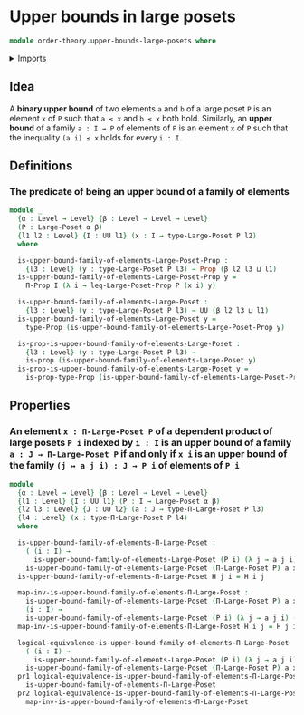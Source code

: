 # Upper bounds in large posets

```agda
module order-theory.upper-bounds-large-posets where
```

<details><summary>Imports</summary>

```agda
open import foundation.dependent-pair-types
open import foundation.logical-equivalences
open import foundation.propositions
open import foundation.universe-levels

open import order-theory.dependent-products-large-posets
open import order-theory.large-posets
```

</details>

## Idea

A **binary upper bound** of two elements `a` and `b` of a large poset `P` is an
element `x` of `P` such that `a ≤ x` and `b ≤ x` both hold. Similarly, an
**upper bound** of a family `a : I → P` of elements of `P` is an element `x` of
`P` such that the inequality `(a i) ≤ x` holds for every `i : I`.

## Definitions

### The predicate of being an upper bound of a family of elements

```agda
module _
  {α : Level → Level} {β : Level → Level → Level}
  (P : Large-Poset α β)
  {l1 l2 : Level} {I : UU l1} (x : I → type-Large-Poset P l2)
  where

  is-upper-bound-family-of-elements-Large-Poset-Prop :
    {l3 : Level} (y : type-Large-Poset P l3) → Prop (β l2 l3 ⊔ l1)
  is-upper-bound-family-of-elements-Large-Poset-Prop y =
    Π-Prop I (λ i → leq-Large-Poset-Prop P (x i) y)

  is-upper-bound-family-of-elements-Large-Poset :
    {l3 : Level} (y : type-Large-Poset P l3) → UU (β l2 l3 ⊔ l1)
  is-upper-bound-family-of-elements-Large-Poset y =
    type-Prop (is-upper-bound-family-of-elements-Large-Poset-Prop y)

  is-prop-is-upper-bound-family-of-elements-Large-Poset :
    {l3 : Level} (y : type-Large-Poset P l3) →
    is-prop (is-upper-bound-family-of-elements-Large-Poset y)
  is-prop-is-upper-bound-family-of-elements-Large-Poset y =
    is-prop-type-Prop (is-upper-bound-family-of-elements-Large-Poset-Prop y)
```

## Properties

### An element `x : Π-Large-Poset P` of a dependent product of large posets `P i` indexed by `i : I` is an upper bound of a family `a : J → Π-Large-Poset P` if and only if `x i` is an upper bound of the family `(j ↦ a j i) : J → P i` of elements of `P i`

```agda
module _
  {α : Level → Level} {β : Level → Level → Level}
  {l1 : Level} {I : UU l1} (P : I → Large-Poset α β)
  {l2 l3 : Level} {J : UU l2} (a : J → type-Π-Large-Poset P l3)
  {l4 : Level} (x : type-Π-Large-Poset P l4)
  where

  is-upper-bound-family-of-elements-Π-Large-Poset :
    ( (i : I) →
      is-upper-bound-family-of-elements-Large-Poset (P i) (λ j → a j i) (x i)) →
    is-upper-bound-family-of-elements-Large-Poset (Π-Large-Poset P) a x
  is-upper-bound-family-of-elements-Π-Large-Poset H j i = H i j

  map-inv-is-upper-bound-family-of-elements-Π-Large-Poset :
    is-upper-bound-family-of-elements-Large-Poset (Π-Large-Poset P) a x →
    (i : I) →
    is-upper-bound-family-of-elements-Large-Poset (P i) (λ j → a j i) (x i)
  map-inv-is-upper-bound-family-of-elements-Π-Large-Poset H i j = H j i

  logical-equivalence-is-upper-bound-family-of-elements-Π-Large-Poset :
    ( (i : I) →
      is-upper-bound-family-of-elements-Large-Poset (P i) (λ j → a j i) (x i)) ↔
    is-upper-bound-family-of-elements-Large-Poset (Π-Large-Poset P) a x
  pr1 logical-equivalence-is-upper-bound-family-of-elements-Π-Large-Poset =
    is-upper-bound-family-of-elements-Π-Large-Poset
  pr2 logical-equivalence-is-upper-bound-family-of-elements-Π-Large-Poset =
    map-inv-is-upper-bound-family-of-elements-Π-Large-Poset
```
